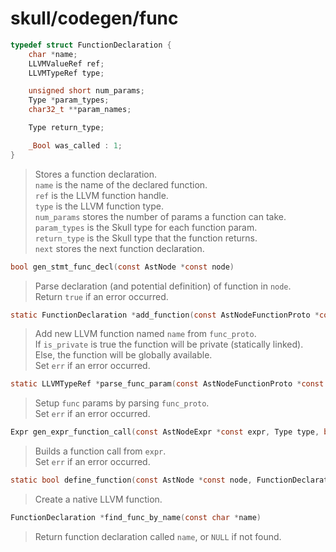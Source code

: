 # skull/codegen/func

```c
typedef struct FunctionDeclaration {
	char *name;
	LLVMValueRef ref;
	LLVMTypeRef type;

	unsigned short num_params;
	Type *param_types;
	char32_t **param_names;

	Type return_type;

	_Bool was_called : 1;
}
```

> Stores a function declaration.
> \
> `name` is the name of the declared function.
> \
> `ref` is the LLVM function handle.
> \
> `type` is the LLVM function type.
> \
> `num_params` stores the number of params a function can take.
> \
> `param_types` is the Skull type for each function param.
> \
> `return_type` is the Skull type that the function returns.
> \
> `next` stores the next function declaration.

```c
bool gen_stmt_func_decl(const AstNode *const node)
```

> Parse declaration (and potential definition) of function in `node`.
> \
> Return `true` if an error occurred.

```c
static FunctionDeclaration *add_function(const AstNodeFunctionProto *const func_proto, char *name, bool is_private, bool *err)
```

> Add new LLVM function named `name` from `func_proto`.
> \
> If `is_private` is true the function will be private (statically linked).
> \
> Else, the function will be globally available.
> \
> Set `err` if an error occurred.

```c
static LLVMTypeRef *parse_func_param(const AstNodeFunctionProto *const func_proto, FunctionDeclaration *const func, bool *err)
```

> Setup `func` params by parsing `func_proto`.
> \
> Set `err` if an error occurred.

```c
Expr gen_expr_function_call(const AstNodeExpr *const expr, Type type, bool *err)
```

> Builds a function call from `expr`.
> \
> Set `err` if an error occurred.

```c
static bool define_function(const AstNode *const node, FunctionDeclaration *func)
```

> Create a native LLVM function.

```c
FunctionDeclaration *find_func_by_name(const char *name)
```

> Return function declaration called `name`, or `NULL` if not found.

